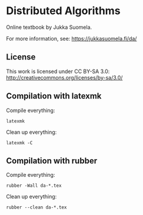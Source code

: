 Distributed Algorithms
======================

Online textbook by Jukka Suomela.

For more information, see:
https://jukkasuomela.fi/da/


License
-------

This work is licensed under CC BY-SA 3.0:
http://creativecommons.org/licenses/by-sa/3.0/


Compilation with latexmk
------------------------

Compile everything:

    latexmk

Clean up everything:

    latexmk -C


Compilation with rubber
-----------------------

Compile everything:

    rubber -Wall da-*.tex

Clean up everything:

    rubber --clean da-*.tex

